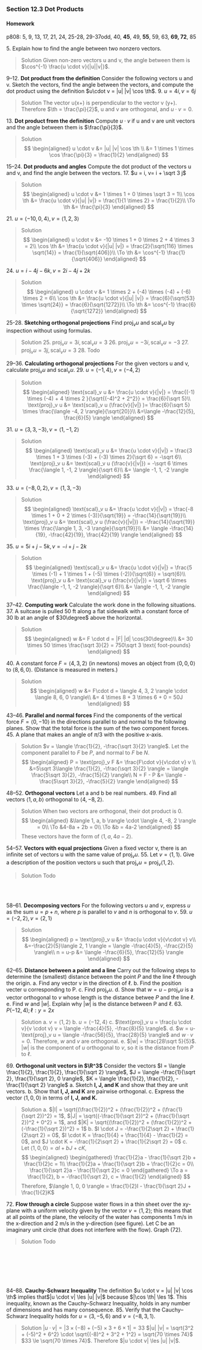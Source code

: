 ### Section 12.3 Dot Products

#### Homework
p808: 5, 9, 13, 17, 21, 24, 25-28, 29-37odd, 40, **45**, 49, **55**, 59, 63, **69, 72**, 85

5\. Explain how to find the angle between two nonzero vectors.
>Solution
Given non-zero vectors u and v, the angle between them is $\cos^{-1} \frac{u \cdot v}{|u||v|}$.

9–12\. **Dot product from the definition** Consider the following vectors u and v. Sketch the vectors, find the angle between the vectors, and compute the dot product using the definition $u\cdot v = |u| |v| \cos \th$.
9\. $u=4i, v=6j$
>Solution
The vector u(x+) is perpendicular to the vector v (y+). Therefore $\th = \frac{\pi}{2}$, u and v are orthogonal, and $u\cdot v = 0$.

13\. **Dot product from the definition** Compute $u \cdot v$ if u and v are unit vectors and the angle between them is $\frac{\pi}{3}$.
>Solution
$$
\begin{aligned}
u \cdot v &= |u| |v| \cos \th \\
&= 1 \times 1 \times \cos \frac{\pi}{3} = \frac{1}{2}
\end{aligned}
$$

15–24\. **Dot products and angles** Compute the dot product of the vectors u and v, and find the angle between the vectors.
17\. $u = i, v= i + \sqrt 3 j$
>Solution
$$
\begin{aligned}
u \cdot v &= 1 \times 1 + 0 \times \sqrt 3 = 1\\
\cos \th &= \frac{u \cdot v}{|u| |v|} = \frac{1}{1 \times  2} = \frac{1}{2}\\
\To \th &= \frac{\pi}{3}
\end{aligned}
$$

21\. $u=\langle -10, 0, 4 \rangle, v = \langle 1, 2, 3 \rangle$
>Solution
$$
\begin{aligned}
u \cdot v &= -10 \times 1 + 0 \times 2 + 4 \times 3 = 2\\
\cos \th &= \frac{u \cdot v}{|u| |v|} = \frac{2}{\sqrt{116} \times  \sqrt{14}} = \frac{1}{\sqrt{406}}\\
\To \th &= \cos^{-1} \frac{1}{\sqrt{406}}
\end{aligned}
$$

24\. $u=i-4j-6k, v=2i-4j+2k$
>Solution
$$
\begin{aligned}
u \cdot v &= 1 \times 2 + (-4) \times (-4) + (-6) \times 2 = 6\\
\cos \th &= \frac{u \cdot v}{|u| |v|} = \frac{6}{\sqrt{53} \times  \sqrt{24}} = \frac{6}{\sqrt{1272}}\\
\To \th &= \cos^{-1} \frac{6}{\sqrt{1272}}
\end{aligned}
$$

25-28\. **Sketching orthogonal projections** Find $\text{proj}_v u$ and $\text{scal}_v u$ by inspection without using formulas.
>Solution
25\. $\text{proj}_v u = 3i, \text{scal}_v u = 3$
26\. $\text{proj}_v u = -3i, \text{scal}_v u = -3$
27\. $\text{proj}_v u = 3j, \text{scal}_v u = 3$
28\. Todo

29–36\. **Calculating orthogonal projections** For the given vectors u and v, calculate $\text{proj}_v u$ and $\text{scal}_v u$.
29\. $u= \langle -1, 4 \rangle, v=\langle -4, 2 \rangle$
>Solution
$$
\begin{aligned}
\text{scal}_v u &= \frac{u \cdot v}{|v|} = \frac{(-1) \times (-4) + 4 \times 2 }{\sqrt{(-4)^2 + 2^2}} = \frac{6}{\sqrt 5}\\
\text{proj}_v u &= \text{scal}_v u (\frac{v}{|v|} )= \frac{6}{\sqrt 5} \times \frac{\langle -4, 2 \rangle}{\sqrt{20}}\\
&=\langle -\frac{12}{5}, \frac{6}{5} \rangle
\end{aligned}
$$

31\. $u= \langle 3, 3, -3 \rangle, v=\langle 1, -1, 2 \rangle$
>Solution
$$
\begin{aligned}
\text{scal}_v u &= \frac{u \cdot v}{|v|} = \frac{3 \times 1 + 3 \times (-3) + (-3) \times 2}{\sqrt 6} = -\sqrt 6\\
\text{proj}_v u &= \text{scal}_v u (\frac{v}{|v|}) = -\sqrt 6 \times \frac{\langle 1, -1, 2 \rangle}{\sqrt 6}\\
&= \langle -1, 1, -2 \rangle
\end{aligned}
$$

33\. $u= \langle -8, 0, 2 \rangle, v=\langle 1, 3, -3 \rangle$
>Solution
$$
\begin{aligned}
\text{scal}_v u &= \frac{u \cdot v}{|v|} = \frac{-8 \times 1 + 0 + 2 \times (-3)}{\sqrt{19}} = -\frac{14}{\sqrt{19}}\\
\text{proj}_v u &= \text{scal}_v u (\frac{v}{|v|}) = -\frac{14}{\sqrt{19}} \times \frac{\langle 1, 3, -3 \rangle}{\sqrt{19}}\\
&= \langle -\frac{14}{19}, -\frac{42}{19}, \frac{42}{19} \rangle
\end{aligned}
$$

35\. $u=5 i + j - 5 k, v =-i + j - 2 k$
>Solution
$$
\begin{aligned}
\text{scal}_v u &= \frac{u \cdot v}{|v|} = \frac{5 \times (-1) + 1 \times 1 + (-5) \times (-2)}{\sqrt{6}} = \sqrt{6}\\
\text{proj}_v u &= \text{scal}_v u (\frac{v}{|v|}) = \sqrt 6 \times \frac{\langle -1, 1, -2 \rangle}{\sqrt 6}\\
&= \langle -1, 1, -2 \rangle
\end{aligned}
$$

37–42\. **Computing work** Calculate the work done in the following situations.
37\. A suitcase is pulled 50 ft along a flat sidewalk with a constant force of 30 lb at an angle of $30\degree$ above the horizontal.
>Solution
$$
\begin{aligned}
w &= F \cdot d = |F| |d| \cos(30\degree)\\
&= 30 \times 50 \times \frac{\sqrt 3}{2} = 750\sqrt 3 \text{ foot-pounds}
\end{aligned}
$$

40\. A constant force $F = \langle 4, 3, 2 \rangle$ (in newtons) moves an object from $\langle 0, 0, 0 \rangle$ to $\langle 8, 6, 0 \rangle$. (Distance is measured in meters.)
>Solution
$$
\begin{aligned}
w &= F\cdot d = \langle 4, 3, 2 \rangle \cdot \langle 8, 6, 0 \rangle\\
&= 4 \times 8 + 3 \times 6 + 0 = 50J
\end{aligned}
$$

43–46\. **Parallel and normal forces** Find the components of the vertical force $F = \langle 0, -10 \rangle$ in the directions parallel to and normal to the following planes. Show that the total force is the sum of the two component forces.
45\. A plane that makes an angle of $\pi/3$ with the positive x-axis.
>Solution
$v = \langle \frac{1}{2}, -\frac{\sqrt 3}{2} \rangle$. Let the component parallel to $F$ be $P$, and normal to $F$ be $N$.
$$
\begin{aligned}
P = \text{proj}_v F &= \frac{F\cdot v}{v\cdot v} v \\
&=5\sqrt 3\langle \frac{1}{2}, -\frac{\sqrt 3}{2} \rangle = \langle \frac{5\sqrt 3}{2}, -\frac{15}{2} \rangle\\
N = F - P &= \langle -\frac{5\sqrt 3}{2}, -\frac{5}{2} \rangle
\end{aligned}
$$

48–52\. **Orthogonal vectors** Let a and b be real numbers.
49\. Find all vectors $\langle 1, a, b \rangle$ orthogonal to $\langle 4, -8, 2 \rangle$.
>Solution
When two vectors are orthogonal, their dot product is 0.
$$
\begin{aligned}
&\langle 1, a, b \rangle \cdot \langle 4, -8, 2 \rangle = 0\\
\To &4-8a + 2b = 0\\
\To &b = 4a-2
\end{aligned}
$$
These vectors have the form of $\langle 1, a, 4a-2 \rangle$.

54–57\. **Vectors with equal projections** Given a fixed vector v, there is an infinite set of vectors u with the same value of $\text{proj}_v u$.
55\. Let $v = \langle 1, 1 \rangle$. Give a description of the position vectors u such that $\text{proj}_v u = \text{proj}_v \langle 1, 2 \rangle$.
>Solution
Todo
<br>
<br>

58–61\. **Decomposing vectors** For the following vectors $u$ and $v$, express $u$ as the sum $u = p + n$, where $p$ is parallel to $v$ and $n$ is orthogonal to $v$.
59\. $u = \langle -2, 2 \rangle, v= \langle 2, 1 \rangle$
>Solution
$$
\begin{aligned}
p = \text{proj}_v u &= \frac{u \cdot v}{v\cdot v} v\\
&=-\frac{2}{5}\langle 2, 1 \rangle = \langle -\frac{4}{5}, -\frac{2}{5} \rangle\\
n = u-p &= \langle -\frac{6}{5}, \frac{12}{5} \rangle
\end{aligned}
$$

62–65\. **Distance between a point and a line** Carry out the following steps to determine the (smallest) distance between the point $P$ and the line $\ell$ through the origin.
a. Find any vector v in the direction of $\ell$.
b. Find the position vecter u corresponding to P.
c. Find $\text{proj}_v u$.
d. Show that $w = u-\text{proj}_v u$ is a vector orthogonal to $v$ whose length is the distance betwee $P$ and the line $\ell$.
e. Find $w$ and $|w|$. Explain why $|w|$ is the distance between P and $\ell$.
63\. $P(-12, 4); \ell: y = 2x$
>Solution
a. $v = \langle 1, 2 \rangle$
b. $u = \langle -12, 4 \rangle$
c. $\text{proj}_v u = \frac{u \cdot v}{v \cdot v} v = \langle -\frac{4}{5}, -\frac{8}{5} \rangle$.
d. $w = u-\text{proj}_v u = \langle -\frac{56}{5}, \frac{28}{5} \rangle$ and $w \cdot v = 0$. Therefore, $w$ and $v$ are orthogonal.
e. $|w| = \frac{28\sqrt 5}{5}$. $|w|$ is the component of $u$ orthogonal to $v$, so it is the distance from $P$ to $\ell$.

69\. **Orthogonal unit vectors in $\R^3$** Consider the vectors $I = \langle \frac{1}{2}, \frac{1}{2}, \frac{1}{\sqrt 2} \rangle$, $J = \langle -\frac{1}{\sqrt 2}, \frac{1}{\sqrt 2}, 0 \rangle$, $K = \langle \frac{1}{2}, \frac{1}{2}, -\frac{1}{\sqrt 2} \rangle$
a. Sketch **I, J, and K** and show that they are unit vectors.
b. Show that **I, J, and K** are pairwise orthogonal.
c. Express the vector $\langle 1, 0, 0 \rangle$ in terms of **I, J, and K.**
>Solution
a. $|I| = \sqrt{(\frac{1}{2})^2 + (\frac{1}{2})^2 + (\frac{1}{\sqrt 2})^2} = 1$, $|J| = \sqrt{(-\frac{1}{\sqrt 2})^2 + (\frac{1}{\sqrt 2})^2 + 0^2} = 1$, and $|K| = \sqrt{(\frac{1}{2})^2 + (\frac{1}{2})^2 + (-\frac{1}{\sqrt 2})^2} = 1$
b. $I \cdot J = -\frac{1}{2\sqrt 2} + \frac{1}{2\sqrt 2} = 0$, $I \cdot K = \frac{1}{4} + \frac{1}{4} - \frac{1}{2} = 0$, and $J \cdot K = -\frac{1}{2\sqrt 2} + \frac{1}{2\sqrt 2} = 0$
c. Let $\langle 1, 0, 0 \rangle = aI + bJ + cK$,
$$
\begin{aligned}
\begin{gathered}
\frac{1}{2}a - \frac{1}{\sqrt 2}b + \frac{1}{2}c = 1\\
\frac{1}{2}a + \frac{1}{\sqrt 2}b + \frac{1}{2}c = 0\\
\frac{1}{\sqrt 2}a - \frac{1}{\sqrt 2}c = 0
\end{gathered} \To
a = \frac{1}{2}, b = -\frac{1}{\sqrt 2}, c = \frac{1}{2}
\end{aligned}
$$
Therefore, $\langle 1, 0, 0 \rangle = \frac{1}{2}I - \frac{1}{\sqrt 2}J + \frac{1}{2}K$

72\. **Flow through a circle** Suppose water flows in a thin sheet over the xy-plane with a uniform velocity given by the vector $v = \langle 1, 2 \rangle$; this means that at all points of the plane, the velocity of the water has components 1 m/s in the x-direction and 2 m/s in the y-direction (see figure). Let C be an imaginary unit circle (that does not interfere with the flow). Graph (72).
>Solution
Todo
<br>
<br>
<br>
<br>
<br>

84–88\. **Cauchy-Schwarz Inequality** The definition $u \cdot v = |u| |v| \cos \th$ implies that$|u \cdot v| \les |u| |v|$ because $|\cos \th| \les 1$. This inequality, known as the Cauchy–Schwarz Inequality, holds in any number of dimensions and has many consequence.
85\. Verify that the Cauchy–Schwarz Inequality holds for $u=\langle 3, -5, 6 \rangle$ and $v = \langle -8, 3, 1 \rangle$.
>Solution
$|u \cdot v| = |3\times (-8) + (-5)\times 3 + 6\times 1| = 33$
$|u| |v| = \sqrt{3^2 + (-5)^2 + 6^2} \cdot \sqrt{(-8)^2 + 3^2 + 1^2} = \sqrt{70 \times 74}$
$33 \le \sqrt{70 \times 74}$. Therefore $|u \cdot v| \les |u| |v|$.
